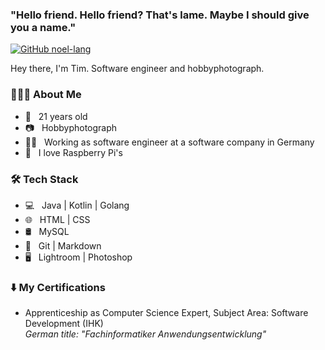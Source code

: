 ### "Hello friend. Hello friend? That's lame. Maybe I should give you a name."

[![GitHub noel-lang](https://img.shields.io/github/followers/Timwun?label=follow&style=social)](https://github.com/Timwun)

Hey there, I'm Tim. Software engineer and hobbyphotograph.

<h3> 👨🏻‍💻 About Me </h3>

- 🎉 &nbsp; 21 years old
- 📷 &nbsp; Hobbyphotograph
- 👩‍💻 &nbsp; Working as software engineer at a software company in Germany
- 🍓 &nbsp; I love Raspberry Pi's

<h3>🛠 Tech Stack</h3>

- 💻 &nbsp; Java | Kotlin | Golang 
- 🌐 &nbsp; HTML | CSS
- 🛢 &nbsp; MySQL
- 🔧 &nbsp; Git | Markdown
- 🖥 &nbsp; Lightroom | Photoshop


<h3>⬇️ My Certifications</h3>

- Apprenticeship as Computer Science Expert, Subject Area: Software Development (IHK)<br />
<em>German title: "Fachinformatiker Anwendungsentwicklung"</em>
